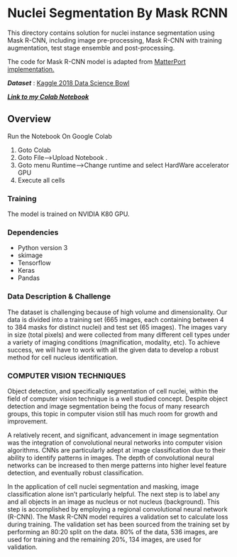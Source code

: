 # Nuclei Segmentation By Mask RCNN 

This directory contains solution for nuclei instance segmentation using Mask R-CNN, including image pre-processing, Mask R-CNN with training augmentation, test stage ensemble and post-processing.

The code for Mask R-CNN model is adapted from [MatterPort implementation.](https://github.com/matterport/Mask_RCNN)

***Dataset*** : [Kaggle 2018 Data Science Bowl](https://www.kaggle.com/c/data-science-bowl-2018) 

***[Link to my Colab Notebook](https://colab.research.google.com/drive/1rrH_ExLT5DbFC5CIneNN5k0ivECDKn34)***

## Overview

Run the Notebook On Google Colab

1. Goto Colab 
2. Goto File-->Upload Notebook . 
3. Goto menu Runtime-->Change runtime and select HardWare accelerator GPU 
4. Execute all cells

### Training 
The model is trained on NVIDIA K80 GPU.

### Dependencies 
* Python version 3
* skimage 
* Tensorflow 
* Keras 
* Pandas 

### Data Description & Challenge

The dataset is challenging because of high volume and dimensionality. Our data is divided into a training set (665 images, each containing between 4 to 384 masks for distinct nuclei) and test set (65 images). The images vary in size (total pixels) and were collected from many different cell types under a variety of imaging conditions (magnification, modality, etc). To achieve success, we will have to work with all the given data to develop a robust method for cell nucleus identification.


### COMPUTER VISION TECHNIQUES
Object detection, and specifically segmentation of cell nuclei, within the field of computer vision technique is a well studied concept. Despite object detection and image segmentation being the focus of many research groups, this topic in computer vision still has much room for growth and improvement. 

A relatively recent, and significant, advancement in image segmentation was the integration of convolutional neural networks into computer vision algorithms. CNNs are particularly adept at image classification due to their ability to identify patterns in images. 
The depth of convolutional neural networks can be increased to then merge patterns into higher level feature detection, and eventually robust classification. 

In the application of cell nuclei segmentation and masking, image classification alone isn’t particularly helpful. The next step is to label any and all objects in an image as nucleus or not nucleus (background). This step is accomplished by employing a regional convolutional neural network (R-CNN). The Mask R-CNN model requires a validation set to calculate loss during training. The validation set has been sourced from the training set by performing an 80:20 split on the data. 80% of the data, 536 images, are used for training and the remaining 20%, 134 images, are used for validation.
